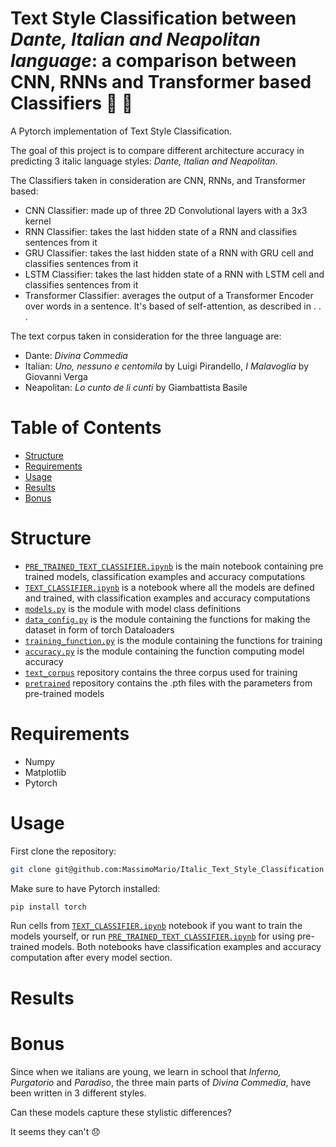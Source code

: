 # Text Style Classification between _Dante, Italian and Neapolitan language_: a comparison between CNN, RNNs and Transformer based Classifiers 📖 🤔
A Pytorch implementation of Text Style Classification. 

The goal of this project is to compare different architecture accuracy in predicting 3 italic language styles: _Dante, Italian and Neapolitan_. 

The Classifiers taken in consideration are CNN, RNNs, and Transformer based:
* CNN Classifier: made up of three 2D Convolutional layers with a 3x3 kernel
* RNN Classifier: takes the last hidden state of a RNN and classifies sentences from it
* GRU Classifier: takes the last hidden state of a RNN with GRU cell and classifies sentences from it
* LSTM Classifier: takes the last hidden state of a RNN with LSTM cell and classifies sentences from it
* Transformer Classifier: averages the output of a Transformer Encoder over words in a sentence. It's based of self-attention, as described in . . .

The text corpus taken in consideration for the three language are:
* Dante: _Divina Commedia_
* Italian: _Uno, nessuno e centomila_ by Luigi Pirandello, _I Malavoglia_ by Giovanni Verga
* Neapolitan: _Lo cunto de li cunti_ by Giambattista Basile

# Table of Contents
- [Structure](#Structure)
- [Requirements](#Requirements)
- [Usage](#Usage)
- [Results](#Results)
- [Bonus](#Bonus)

# Structure
* [`PRE_TRAINED_TEXT_CLASSIFIER.ipynb`](PRE_TRAINED_TEXT_CLASSIFIER.ipynb) is the main notebook containing pre trained models, classification examples and accuracy computations
* [`TEXT_CLASSIFIER.ipynb`](TEXT_CLASSIFIER.ipynb) is a notebook where all the models are defined and trained, with classification examples and accuracy computations
* [`models.py`](models.py) is the module with model class definitions
* [`data_config.py`](data_config.py) is the module containing the functions for making the dataset in form of torch Dataloaders
* [`training_function.py`](training_function.py) is the module containing the functions for training
* [`accuracy.py`](accuracy.py) is the module containing the function computing model accuracy
* [`text_corpus`](text_corpus) repository contains the three corpus used for training
* [`pretrained`](pretrained) repository contains the .pth files with the parameters from pre-trained models

# Requirements
- Numpy
- Matplotlib
- Pytorch
  
# Usage
First clone the repository:

```bash
git clone git@github.com:MassimoMario/Italic_Text_Style_Classification.git
```

Make sure to have Pytorch installed:
```bash
pip install torch
```

Run cells from [`TEXT_CLASSIFIER.ipynb`](TEXT_CLASSIFIER.ipynb) notebook if you want to train the models yourself, or run [`PRE_TRAINED_TEXT_CLASSIFIER.ipynb`](PRE_TRAINED_TEXT_CLASSIFIER.ipynb) for using pre-trained models. Both notebooks have classification examples  and accuracy computation after every model section.
# Results

# Bonus
Since when we italians are young, we learn in school that _Inferno, Purgatorio_ and _Paradiso_, the three main parts of _Divina Commedia_, have been written in 3 different styles.

Can these models capture these stylistic differences? 


It seems they can't  😞
